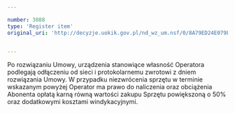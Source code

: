 ```yaml
---

number: 3088
type: 'Register item'
original_uri: 'http://decyzje.uokik.gov.pl/nd_wz_um.nsf/0/8A79ED24E079EA99C12579F80039E044?OpenDocument'


---
```


Po rozwiązaniu Umowy, urządzenia stanowiące własność Operatora podlegają odłączeniu od sieci i protokolarnemu zwrotowi z dniem rozwiązania Umowy. W przypadku niezwrócenia sprzętu w terminie wskazanym powyżej Operator  ma prawo do naliczenia oraz obciążenia Abonenta opłatą karną równą wartości zakupu Sprzętu powiększoną o 50% oraz dodatkowymi kosztami windykacyjnymi.
